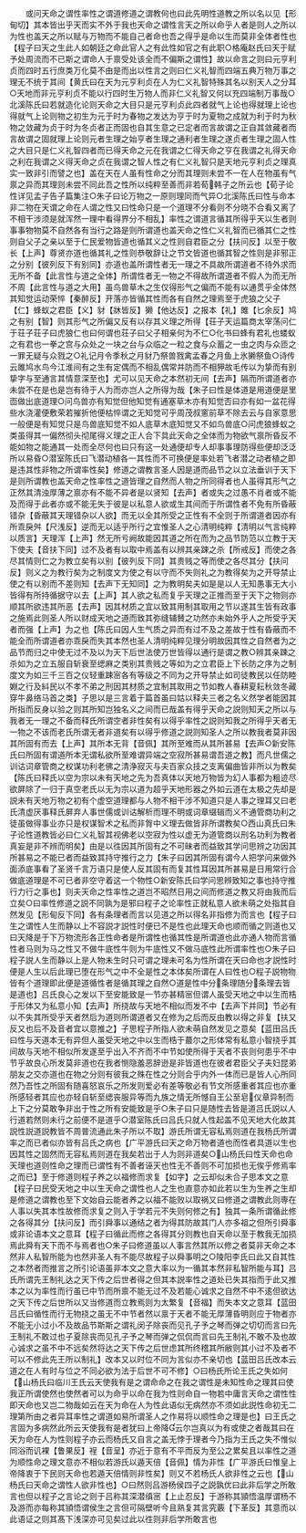 <!-- { "loadSidebar": true } -->
　　或问天命之谓性率性之谓道修道之谓教何也曰此先明性道教之所以名以见【形甸切】其本皆出乎天而实不外于我也天命之谓性言天之所以命乎人者是则人之所以为性也盖天之所以赋与万物而不能自己者命也吾之得乎是命以生而莫非全体者性也【程子曰天之生此人如朝廷之命此官人之有此性如官之有此职○格庵赵氏曰天于赋予处周流而不已斯之谓命人于禀受处该全而不偏斯之谓性】故以命言之则曰元亨利贞而四时五行庶类万化莫不由是而出以性言之则曰仁义礼智而四端五典万物万事之理无不统于其间【黄氏曰在天为元亨利贞在人为仁义礼智特殊其名以别天人之分耳○天地而非元亨利贞不能以行四时生万物人而非仁义礼智又何以充四端制万事哉○北溪陈氏曰若就造化论则天命之大目只是元亨利贞此四者就气上论也得就理上论也得就气上论则物之初生为元于时为春物之发达为亨于时为夏物之成就为利于时为秋物之敛藏为贞于时为冬贞者正而固也自其生意之已定者而言故谓之正自其敛藏者而言故谓之固就理上论则元者生理之始亨者生理之通利者生理之遂贞者生理之固人性之大目只是仁义礼智四者而已得天命之元在我谓之仁得天命之亨在我谓之礼得天命之利在我谓之义得天命之贞在我谓之智人性之有仁义礼智只是天地元亨利贞之理真实一致非引而譬之也】盖在天在人虽有性命之分而其理则未尝不一在人在物虽有气禀之异而其理则未尝不同此吾之性所以纯粹至善而非若荀韩子之所云也【荀子论性详见孟子告子篇集注○朱子曰论万物之一原则理同而气异○北溪陈氏曰性与命本非二物在天谓之命在人谓之性又曰性命只是一个道理不分看则不分晓不合看又离了不相干涉须是就浑然一理中看得界分不相乱】率性之谓道言循其所得乎天以生者则事事物物莫不自然各有当行之路是则所谓道也盖天命之性仁义礼智而已循其仁之性则自父子之亲以至于仁民爱物皆道也循其义之性则自君臣之分【扶问反】以至于敬长【上声】尊贤亦道也循其礼之性则恭敬辞让之节文皆道也循其智之性则是非邪正之分别【彼列反下有别同】亦道也盖所谓性者无一理之不具故所谓道者不待外求而无所不备【此言性与道之全体】所谓性者无一物之不得故所谓道者不假人为而无所不周【此言性与道之大用】虽鸟兽草木之生仅得形气之偏而不能有以通贯乎全体然其知觉运动荣悴【秦醉反】开落亦皆循其性而各有自然之理焉至于虎狼之父子【仁】蜂蚁之君臣【义】豺【牀皆反】獭【他达反】之报本【礼】雎【匕余反】鸠之有别【智】则其形气之所偏又反有以存其义理之所得【荘子天运篇商太宰荡问仁于荘子荘子曰虎狼仁也曰何谓也荘子曰父子相亲何为不仁○化书曰蜂有君礼也蝼蚁之有君也一拳之宫与众处之一块之台与众临之一粒之食与众蓄之一虫之肉与众匝之一罪无疑与众戮之○礼记月令季秋之月豺乃祭兽戮禽孟春之月鱼上氷獭祭鱼○诗传云雎鸠水鸟今江淮间有之生有定偶而不相乱偶常并防而不相狎故毛传以为挚而有别挚字与至通言其情意深至也】尤可以见天命之本然初无间【去声】隔而所谓道者亦未尝不在是也是岂有待于人为而亦岂人之所得为哉【朱子曰性是体道是用道便是里靣做出底道理○问鸟兽亦有知觉但他知觉有通塞草木亦有知觉否曰亦有如一盆花得些水浇灌便敷荣若摧折他便枯悴谓之无知觉可乎周茂叔窻前草不除去云与自家意思一般便是有知觉只是鸟兽底知觉不如人底草木底知觉又不如鸟兽底○问虎狼蜂蚁之类虽得其一偏然彻头彻尾得义理之正人合下具此天命之全体而为物欲气禀所昏反不能如物之能通其一处而全尽何也曰只有这一处通便却专人却事事理防得些便却泛泛所以易昏○潜室陈氏曰飞潜动植各一其性而不可换便是率处若飞者潜之动者植之即是违其性非物之所谓率性矣】修道之谓教言圣人因是道而品节之以立法垂训于天下是则所谓教也盖天命之性率性之道皆理之自然而人物之所同得者也人虽得其形气之正然其清浊厚薄之禀亦有不能不异者是以贤知【去声】者或失之过愚不肖者或不能及而得于此者亦或不能无失于彼是以私意人欲或生其间而于所谓性者不免有所昏蔽错杂【昏蔽其天理错杂以人欲】而无以全其所受之正性有不全则于所谓道者因亦有所乖戾舛【尺浅反】逆而无以适乎所行之宜惟圣人之心清明纯粹【清明以气言纯粹以质言】天理浑【上声】然无所亏阙故能因其道之所在而为之品节防范以立教于天下使夫【音扶下同】过不及者有以取中焉盖有以辨其亲踈之杀【所戒反】而使之各尽其情则仁之为教立矣有以别【彼列反下同】其贵贱之等而使之各尽其分【扶问反】则义之为教行矣为之制度文为使之有以守而不失则礼之为教得矣为之开导禁止使之有以别而不差则知【去声下无知同】之为教明矣夫如是是以人无知愚事无大小皆得有所持循据守以去【上声】其人欲之私而复乎天理之正推而至于天下之物则亦顺其所欲违其所恶【去声】因其材质之宜以致其用制其取用之节以遂其生皆有政事之施焉此则圣人所以财成天地之道而致其弥缝辅賛之功然亦未始外乎人之所受乎天者而强【上声】为之也【陈氏曰因人生气质之异而有过不及之差故于性有昏蔽而不能全而所谓道者亦乖戾而失其本然也圣人清明纯粹见理分明故因其性之自然者为之品节而归之中使无过不及以为天下后世法使万世皆得以通行是谓之教○辨其亲踈之杀如为之立五服自斩衰至缌麻之类别其贵贱之等如为之立君臣上下长防之序为之制度文为如三千三百之仪轻重踈宻各有等级之不同为之开导禁止如司徒教民以任防睦婣之行及紏民以不孝不弟之刑因其材质之宜制其取用之节如教人春耕夏耘秋敛冬藏穿牛鼻络马首之类】子思以是三言着于篇首虽曰姑以释夫三者之名义然学者能因其所指而反身以验之则其所知岂独名义之间而已哉盖有得乎天命之説则知天之所以与我者无一理之不备而释氏所谓空者非性矣有以得乎率性之説则知我之所得乎天者无一物之不该而老氏所谓无者非道矣有以得乎修道之説则知圣人之所以教我者莫非因其所固有而去【上声】其所本无背【音佩】其所至难而从其所甚易【去声○新安陈氏曰所固有谓道所本无谓私欲所至难谓异端之空寂所甚易谓吾道之教】而凡世儒之训诂词章管商之权谋功利老佛之清浄寂灭与夫百家众技之支离偏曲皆非所以为教矣【陈氏曰释氏以空为宗以未有天地之先为吾真体以天地万物皆为幻人事都为粗迹尽欲屏除了一归于真空老氏以无为宗以道为超乎天地形器之外如云道在太极之先却是説未有天地万物之初有个虚空道理都与人物不相干涉不知道只是人事之理耳又曰老氏清虚厌事释氏屏弃人事世儒或训诂解析而理不明或词章缀辑而义不通管商功利之徒虽做得事业亦只是权谋智术之私而非胷中义理去做皆非所谓教矣○西山真氏曰朱子论性道教皆必曰仁义礼智其视佛老以空寂为性以虚无为道管商以刑名功利为教者真妄是非不辨而明矣】由是以徃因其所固有之不可昧者而益致其学问思辨之功因其所甚易之不能已者而益致其持守推行之力【朱子曰因其所固有谓今人把学问来做外面添底事看了圣贤千言万语只是使人反其固有而复其性耳因其所甚易是日用常行合做底道理是不可已者非空守着这一个物性○新安陈氏曰学问思辨致知之事也持守推行力行之事也】则夫天命之性率性之道岂不昭然日用之间而修道之教又将由我而后立矣○曰率性修道之説不同孰为是邪曰程子之论率性正就私意人欲未萌之处指其自然发见【形甸反下同】各有条理者而言以见道之所以得名非指修为而言也【程子曰生之谓性人生而静以上不容説才説性时便已不是性也此理天命也顺而循之则道也又曰天降是于下万物流形各正性命者是所谓性也循其性是所谓道也此亦通人物而言循性者马则为马之性又不做牛底性牛则为牛底性又不做马底性此所谓率性也○朱子曰程子説人生而静以上是人物未生时只可谓之理未可名为性所谓在天曰命也才説性时便是人生以后此理已堕在形气之中不全是性之本体矣所谓在人曰性也○程子説物物皆有个道理即此便是道循性者是循其理之自然○道是性中分条理随分条理去皆是道也】吕氏良心之发以下至安能致是一节亦甚精宻但谓人虽受天地之中以生而梏于形体又为私意小知【去声】所挠故与天地不相似而发不中【去声下并同】节必有以不失其所受乎天者然后为道则所谓道者又在修为之后而反由教以得之非复【扶又反又也后不及音者宜以意推之】子思程子所指人欲未萌自然发见之意矣【蓝田吕氏曰性与天道本无有异但人虽受天地之中以生而梏于蕞尔之形体常有私意小智挠乎其间故与天地不相似所发遂至乎出入不齐而不中节如使所得于天者不丧则何患乎不中节乎故良心所发莫非道也在我者恻隐羞恶辞逊是非皆道也在彼者君臣父子夫妇昆弟朋友之交亦道也在物之分则有彼我之殊在性之分则合乎内外一体而已是皆人心所同然乃吾性之所固有随喜怒哀乐之所发则爱必有差等敬必有节文所感重者其应也亦重所感轻者其应也亦轻自斩至缌丧服异等而九族之情无所憾自王公至皂仪章异制而上下之分莫敢争非出于性之所有安能致是乎○朱子曰只是随性去皆是道吕氏説以人行道若然则未行之前便不是道乎○潜室陈氏曰吕氏只就人性起盖不见天地大化故其説性説道説教皆不周普流通此朱子所以不取】游氏所谓无容私焉则道在我杨氏所谓率之而已者似亦皆有吕氏之病也【广平游氏曰天之命万物者道也而性者具道以生也因其性之固然而无容私焉则道在我矣若出于人为则非道矣○山杨氏曰性天命也命天理也道则性命之理而已谓性有不善者诬天也性无不善则不可加损也无俟乎修焉率之而已】至于修道则程子养之以福修而求复【如字】之云却似未合子思本文之意【程子曰民受天地之中以生天命之谓性也人之生也直意亦如此若以生为生养之生却是修道之谓教也至下文始自云能者养之以福不能败以取祸又曰修道之谓教此则専在人事以失其本性故修而求复之则入于学若元不失则何修之有】独其一条所谓循此修之各得其分【扶问反】而引舜事以通结之者为得其防故其门人亦多祖之但所引舜事或非论语本文之意耳【程子曰循此而修之各得其分则教也自天命以至于教我无加损焉此舜有天下而不与焉者也○朱子曰修道虽以人事言然其所以修之者莫非天命之本然非人私智所能为也然非圣人有不能尽故程子以舜事明之○陵阳李氏曰此又自其性之本然者而推言之所引论语虽非本文之意大率以为一循其本然非私智所能与耳】吕氏所谓先王制礼达之天下传之后世者得之但其本説率性之道处已失其指而于此又推本之以为率性而行虽已中节而所禀不能无过不及若能心诚求之自然不中不逺但欲达之天下传之后世所以又当修道而立教焉则为太繁复【音福】而失本文之意耳【蓝田吕氏曰循性而行无物挠之虽无不中节者然以禀于天者不能无厚薄昏明则应于物者亦不能无小过小不及故品节斯斯之谓礼闵子除丧而见孔子予之琴而弹之切切而言曰先王制礼不敢过也子夏除丧而见孔子予之琴而弹之侃侃而言曰先王制礼不敢不及也故心诚求之虽不中不远矣然将达之天下传之后世虑其所终稽其所敝则其小过不及者不可以不修此先王所以制礼】改本又以时位不同为言似亦不亲切也【蓝田吕氏改本云道之在人有时与位之不同必欲为法于后世不可不修】○曰杨氏所论王氏之失如何【山杨氏曰临川王氏云天使我有是之谓命命之在我之谓性是未知性命之理其曰使我正所谓使然也使然者可以为命乎以命在我为性则命自一物若中庸言天命之谓性性即天命也又岂二物哉如云在天为命在人为性此语似无病然亦不须如此説性命初无二理第所由之者异耳率性之谓道如易所谓圣人之作易将以顺性命之理是也】曰王氏之言固为多病然此所云天使我有是者犹曰上帝降云尔岂真以为有或使之者哉其曰在天为命在人为性则程子亦云而杨氏又自言之盖无悖于理者今乃指为王氏之失不惟似同浴而讥裸【鲁果反】裎【音呈】亦近于意有不平而反为至公之累矣且以率性之道为顺性命之理文意亦不相似若游氏以遁天倍【音佩】情为非性【广平游氏曰惟皇上帝降衷于下民则天命也若遁天倍情则非性矣】则又不若杨氏人欲非性之云也【山杨氏曰天命之谓性人欲非性也】○曰然则吕游杨侯四子之説孰优曰此非后学之所敢言也但以程子之言论之则于吕称其深潜缜宻【上止忍反】于游称其頴悟温厚谓杨不及游而亦每称其頴悟谓侯生之言但可隔壁听今且熟复其言究覈【下革反】其意而以此语证之则其髙下浅深亦可见矣过此以徃则非后学所敢言也
